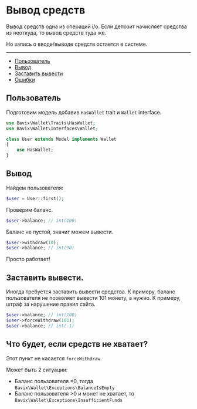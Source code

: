 # Вывод средств

Вывод средств одна из операций i/o.
Если депозит начисляет средства из неоткуда, 
то вывод средств туда же.

Но запись о вводе/выводе средств остается в системе.

---

- [Пользователь](#user-model)
- [Вывод](#make-a-withdraw)
- [Заставить вывести](#force-withdraw)
- [Ошибки](#failed)

## Пользователь

Подготовим модель добавив `HasWallet` trait и `Wallet` interface.

```php
use Bavix\Wallet\Traits\HasWallet;
use Bavix\Wallet\Interfaces\Wallet;

class User extends Model implements Wallet
{
    use HasWallet;
}
```

## Вывод

Найдем пользователя:

```php
$user = User::first(); 
```

Проверим баланс.

```php
$user->balance; // int(100)
```

Баланс не пустой, значит можем вывести.

```php
$user->withdraw(10); 
$user->balance; // int(90)
```

Просто работает!

## Заставить вывести.

Иногда требуется заставить вывести средства.
К примеру, баланс пользователя не позволяет 
вывести 101 монету, а нужно. 
К примеру, штраф за нарушение правил сайта.

```php
$user->balance; // int(100)
$user->forceWithdraw(101);
$user->balance; // int(-1)
```

## Что будет, если средств не хватает?

Этот пункт не касается `forceWithdraw`.

Может быть 2 ситуации:

- Баланс пользователя =0, тогда
`Bavix\Wallet\Exceptions\BalanceIsEmpty`
- Баланс пользователя >0 и монет не хватает, то
`Bavix\Wallet\Exceptions\InsufficientFunds`
